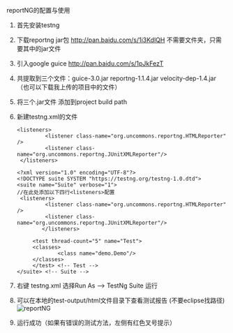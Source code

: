 reportNG的配置与使用

1. 首先安装testng 

2. 下载reportng jar包     http://pan.baidu.com/s/1i3KdlQH   不需要文件夹，只需要其中的jar文件

3. 引入google guice       http://pan.baidu.com/s/1pJkFezT  

4. 共提取到三个文件：guice-3.0.jar      reportng-1.1.4.jar     velocity-dep-1.4.jar （也可以下载我上传的项目中的文件）

5. 将三个.jar文件 添加到project      build path 

6. 新建testng.xml的文件

   ```
   <listeners>
           	<listener class-name="org.uncommons.reportng.HTMLReporter" />
           	<listener class-name="org.uncommons.reportng.JUnitXMLReporter"/>
    </listeners>
   ```

   

   ```
   <?xml version="1.0" encoding="UTF-8"?>
   <!DOCTYPE suite SYSTEM "https://testng.org/testng-1.0.dtd">
   <suite name="Suite" verbose="1">
   //在此处添加以下四行<listeners>配置
   	<listeners>
           	<listener class-name="org.uncommons.reportng.HTMLReporter" />
           	<listener class-name="org.uncommons.reportng.JUnitXMLReporter"/>
           </listeners>
       
     	<test thread-count="5" name="Test">
       	<classes>
         		<class name="demo.Demo"/>
       	</classes>
     	</test> <!-- Test -->  
   </suite> <!-- Suite -->
   
   ```

    

7. 右键 testng.xml    选择Run  As  ——> TestNg Suite  运行

8. 可以在本地的test-output/html文件目录下查看测试报告 (不要eclipse找路径)![reportNG](./picture/reportNG.PNG)

9. 运行成功（如果有错误的测试方法，左侧有红色叉号提示）

